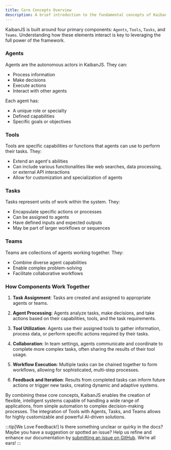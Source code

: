 ```yaml
---
title: Core Concepts Overview
description: A brief introduction to the fundamental concepts of KaibanJS - Agents, Tasks, Teams, and Tools.
---
```


KaibanJS is built around four primary components: `Agents`, `Tools`, `Tasks`, and `Teams`. Understanding how these elements interact is key to leveraging the full power of the framework.

### Agents

Agents are the autonomous actors in KaibanJS. They can:
- Process information
- Make decisions
- Execute actions
- Interact with other agents

Each agent has:
- A unique role or specialty
- Defined capabilities
- Specific goals or objectives

### Tools

Tools are specific capabilities or functions that agents can use to perform their tasks. They:
- Extend an agent's abilities
- Can include various functionalities like web searches, data processing, or external API interactions
- Allow for customization and specialization of agents

### Tasks

Tasks represent units of work within the system. They:
- Encapsulate specific actions or processes
- Can be assigned to agents
- Have defined inputs and expected outputs
- May be part of larger workflows or sequences

### Teams

Teams are collections of agents working together. They:
- Combine diverse agent capabilities
- Enable complex problem-solving
- Facilitate collaborative workflows

### How Components Work Together

1. **Task Assignment**: Tasks are created and assigned to appropriate agents or teams.

2. **Agent Processing**: Agents analyze tasks, make decisions, and take actions based on their capabilities, tools, and the task requirements.

3. **Tool Utilization**: Agents use their assigned tools to gather information, process data, or perform specific actions required by their tasks.

4. **Collaboration**: In team settings, agents communicate and coordinate to complete more complex tasks, often sharing the results of their tool usage.

5. **Workflow Execution**: Multiple tasks can be chained together to form workflows, allowing for sophisticated, multi-step processes.

6. **Feedback and Iteration**: Results from completed tasks can inform future actions or trigger new tasks, creating dynamic and adaptive systems.

By combining these core concepts, KaibanJS enables the creation of flexible, intelligent systems capable of handling a wide range of applications, from simple automation to complex decision-making processes. The integration of Tools with Agents, Tasks, and Teams allows for highly customizable and powerful AI-driven solutions.

:::tip[We Love Feedback!]
Is there something unclear or quirky in the docs? Maybe you have a suggestion or spotted an issue? Help us refine and enhance our documentation by [submitting an issue on GitHub](https://github.com/kaiban-ai/KaibanJS/issues). We’re all ears!
:::